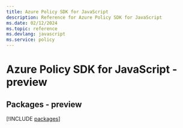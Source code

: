 ```yaml
---
title: Azure Policy SDK for JavaScript
description: Reference for Azure Policy SDK for JavaScript
ms.date: 02/12/2024
ms.topic: reference
ms.devlang: javascript
ms.service: policy
---
```

# Azure Policy SDK for JavaScript - preview
## Packages - preview
[!INCLUDE [packages](policy-index.md)]
